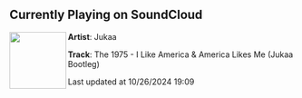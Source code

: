 ## Currently Playing on SoundCloud

[<img align="left" width="100" src="https://i1.sndcdn.com/artworks-mqeKg0iuhiqWA2t9-52N96Q-t500x500.png">](https://soundcloud.com/jukaamusic/i-like-america-america-likes-me-bootleg)

**Artist**: Jukaa 

**Track**: The 1975 - I Like America & America Likes Me (Jukaa Bootleg)

Last updated at 10/26/2024 19:09
